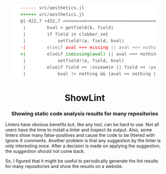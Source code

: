 <p align="center">
  <img src="assets/diff.jpg">
</p>

<h1 align="center">
  ShowLint
</h1>

<h3 align="center">
  Showing static code analysis results for many repositories
</h3>

Linters have obvious benefits but, like any tool, can be hard to use.
Not all users have the time to install a linter and inspect its output.
Also, some linters show many false-positives and cause the code to be littered with ignore X comments.
Another problem is that any suggestion by the linter is only interesting once.
After a decision is made on applying the suggestion, the suggestion should not come back.

So, I figured that it might be useful to periodically generate the lint results for many repositories and show the results on a website.
